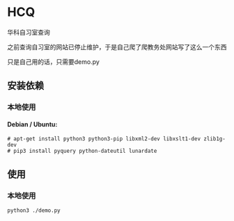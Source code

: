 HCQ
===

华科自习室查询

之前查询自习室的网站已停止维护，于是自己爬了爬教务处网站写了这么一个东西

只是自己用的话，只需要demo.py

安装依赖
-------
### 本地使用
#### Debian / Ubuntu:
    # apt-get install python3 python3-pip libxml2-dev libxslt1-dev zlib1g-dev
    # pip3 install pyquery python-dateutil lunardate

使用
-------
### 本地使用
    python3 ./demo.py

